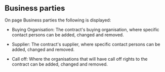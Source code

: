<style> 
h1 { font-size:24px; } 
h2 { font-size:22px; } 
h3 { font-size:20px; } 
h4 { font-size:18px; } 
h5 { font-size:16px; }  
table th { font-size:14px !important; text-align:left !important; }
table td { font-size:14px !important; text-align:left !important; }
</style>

# Business parties

On page Business parties the following is displayed:
* Buying Organisation: The contract's buying organisation, where specific contact persons can be added, changed and removed.

* Supplier: The contract's supplier, where specific contact persons can be added, changed and removed.

* Call off: Where the organisations that will have call off rights to the contract can be added, changed and removed.


